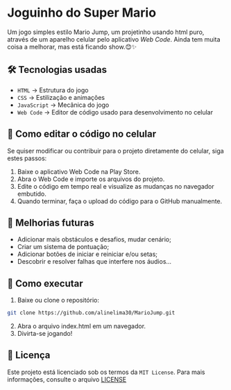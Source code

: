 # Joguinho do Super Mario
Um jogo simples estilo Mario Jump, um projetinho usando html puro, através de um aparelho celular pelo aplicativo *Web Code*.
Ainda tem muita coisa a melhorar, mas está ficando show.😊✨ 

## 🛠  Tecnologias usadas
- `HTML` → Estrutura do jogo
- `CSS` → Estilização e animações
- `JavaScript` → Mecânica do jogo
- `Web Code` → Editor de código usado para desenvolvimento no celular

## 🔧 Como editar o código no celular
Se quiser modificar ou contribuir para o projeto diretamente do celular, siga estes passos:

1. Baixe o aplicativo Web Code na Play Store.
2. Abra o Web Code e importe os arquivos do projeto.
3. Edite o código em tempo real e visualize as mudanças no navegador embutido.
4. Quando terminar, faça o upload do código para o GitHub manualmente.

## 📌 Melhorias futuras
- Adicionar mais obstáculos e desafios, mudar cenário;
- Criar um sistema de pontuação;
- Adicionar botões de iniciar e reiniciar e/ou setas;
- Descobrir e resolver falhas que interfere nos áudios...

## 🚀 Como executar
1. Baixe ou clone o repositório:
   
 ```bash
git clone https://github.com/alinelima30/MarioJump.git
```
2. Abra o arquivo index.html em um navegador.
3. Divirta-se jogando!

## 📝 Licença
Este projeto está licenciado sob os termos da `MIT License`.
Para mais informações, consulte o arquivo [LICENSE](https://link-da-sua-licenca.com)



